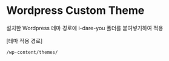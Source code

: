 # Wordpress Custom Theme

설치한 Wordpress 테마 경로에 i-dare-you 폴더를 붙여넣기하여 적용 

[테마 적용 경로]
```
/wp-content/themes/
```